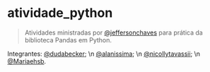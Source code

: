 # atividade_python

> Atividades ministradas por <a href="https://github.com/jeffersonchaves">@jeffersonchaves</a> para prática da biblioteca Pandas em Python.

Integrantes: <a href="https://github.com/dudabecker">@dudabecker</a>;
\n             <a href="https://github.com/alanissima">@alanissima</a>;
\n             <a href="https://github.com/nicollytavassii">@nicollytavassii</a>;
\n             <a href="https://github.com/Mariaehsb">@Mariaehsb</a>.
